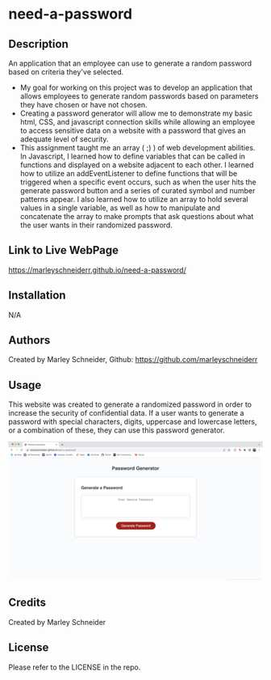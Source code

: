 # need-a-password

## Description

An application that an employee can use to generate a random password based on criteria they've selected. 

- My goal for working on this project was to develop an application that allows employees to generate random passwords based on parameters they have chosen or have not chosen.
- Creating a password generator will allow me to demonstrate my basic html, CSS, and javascript connection skills while allowing an employee to access sensitive data on a website with a password that gives an adequate level of security.
- This assignment taught me an array ( ;) ) of web development abilities. In Javascript, I learned how to define variables that can be called in functions and displayed on a website adjacent to each other. I learned how to utilize an addEventListener to define functions that will be triggered when a specific event occurs, such as when the user hits the generate password button and a series of curated symbol and number patterns appear. I also learned how to utilize an array to hold several values in a single variable, as well as how to manipulate and concatenate the array to make prompts that ask questions about what the user wants in their randomized password.

## Link to Live WebPage

https://marleyschneiderr.github.io/need-a-password/

## Installation

N/A

## Authors

Created by Marley Schneider, Github: https://github.com/marleyschneiderr

## Usage

This website was created to generate a randomized password in order to increase the security of confidential data. If a user wants to generate a password with special characters, digits, uppercase and lowercase letters, or a combination of these, they can use this password generator.

![Screenshot of Full Webpage](assets/images/pass-gen.png)

## Credits

Created by Marley Schneider

## License

Please refer to the LICENSE in the repo.

